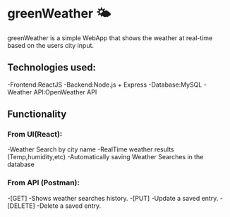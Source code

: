 # greenWeather 🌤️

greenWeather is a simple WebApp that shows the weather at real-time based on the users city input. 


## Technologies used:

-Frontend:ReactJS
-Backend:Node.js + Express
-Database:MySQL
-Weather API:OpenWeather API

## Functionality

### From UI(React):

-Weather Search by city name
-RealTime weather results (Temp,humidity,etc)
-Automatically saving Weather Searches in the database

### From API (Postman):

-[GET] -Shows weather searches history.
-[PUT] -Update a saved entry.
-[DELETE] -Delete a saved entry.
